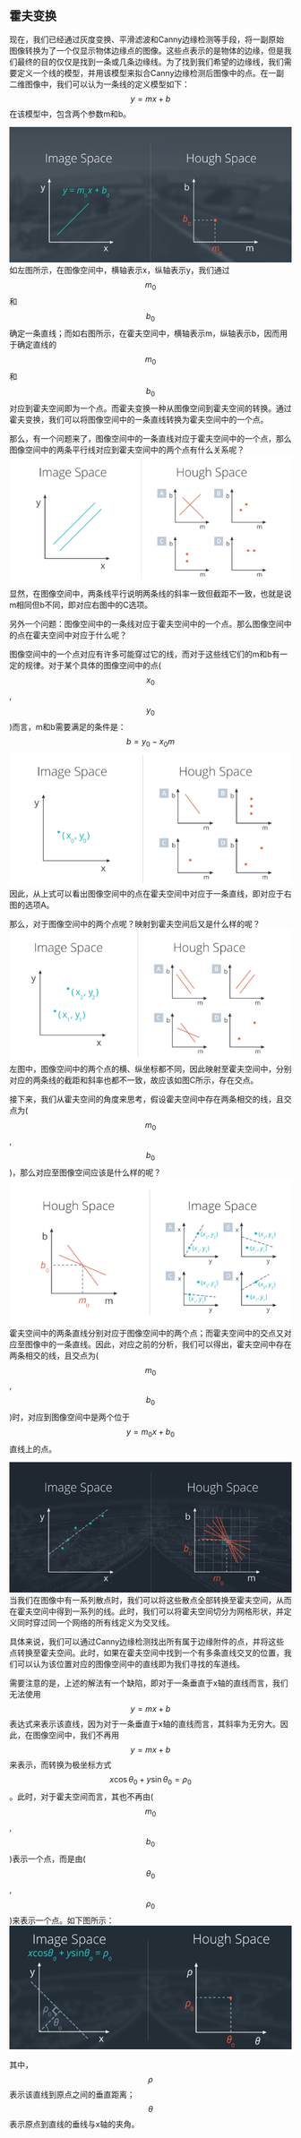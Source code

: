 ## 霍夫变换

现在，我们已经通过灰度变换、平滑滤波和Canny边缘检测等手段，将一副原始图像转换为了一个仅显示物体边缘点的图像。这些点表示的是物体的边缘，但是我们最终的目的仅仅是找到一条或几条边缘线。为了找到我们希望的边缘线，我们需要定义一个线的模型，并用该模型来拟合Canny边缘检测后图像中的点。在一副二维图像中，我们可以认为一条线的定义模型如下：
$$
y = mx + b
$$
在该模型中，包含两个参数m和b。

![霍夫变换](/assets/14.jpg)
如左图所示，在图像空间中，横轴表示x，纵轴表示y，我们通过$$m_0$$和$$b_0$$确定一条直线；而如右图所示，在霍夫空间中，横轴表示m，纵轴表示b，因而用于确定直线的$$m_0$$和$$b_0$$对应到霍夫空间即为一个点。而霍夫变换一种从图像空间到霍夫空间的转换。通过霍夫变换，我们可以将图像空间中的一条直线转换为霍夫空间中的一个点。

那么，有一个问题来了，图像空间中的一条直线对应于霍夫空间中的一个点，那么图像空间中的两条平行线对应到霍夫空间中的两个点有什么关系呢？
![Question1](/assets/15.jpg)
显然，在图像空间中，两条线平行说明两条线的斜率一致但截距不一致，也就是说m相同但b不同，即对应右图中的C选项。

另外一个问题：图像空间中的一条线对应于霍夫空间中的一个点。那么图像空间中的点在霍夫空间中对应于什么呢？

图像空间中的一个点对应有许多可能穿过它的线，而对于这些线它们的m和b有一定的规律。对于某个具体的图像空间中的点($$x_0$$, $$y_0$$)而言，m和b需要满足的条件是：
$$
b = y_0 - x_0m
$$
![霍夫空间](/assets/16.jpg)
因此，从上式可以看出图像空间中的点在霍夫空间中对应于一条直线，即对应于右图的选项A。

那么，对于图像空间中的两个点呢？映射到霍夫空间后又是什么样的呢？
![Question3](/assets/17.jpg)
左图中，图像空间中的两个点的横、纵坐标都不同，因此映射至霍夫空间中，分别对应的两条线的截距和斜率也都不一致，故应该如图C所示，存在交点。

接下来，我们从霍夫空间的角度来思考，假设霍夫空间中存在两条相交的线，且交点为($$m_0$$, $$b_0$$)，那么对应至图像空间应该是什么样的呢？
![Question4](/assets/18.jpg)
霍夫空间中的两条直线分别对应于图像空间中的两个点；而霍夫空间中的交点又对应至图像中的一条直线。因此，对应之前的分析，我们可以得出，霍夫空间中存在两条相交的线，且交点为($$m_0$$, $$b_0$$)时，对应到图像空间中是两个位于$$y = m_0x + b_0$$直线上的点。

![Transform](/assets/19.jpg)
当我们在图像中有一系列散点时，我们可以将这些散点全部转换至霍夫空间，从而在霍夫空间中得到一系列的线。此时，我们可以将霍夫空间切分为网格形状，并定义同时穿过同一个网络的所有线定义为交叉线。

具体来说，我们可以通过Canny边缘检测找出所有属于边缘附件的点，并将这些点转换至霍夫空间。此时，如果在霍夫空间中找到一个有多条直线交叉的位置，我们可以认为该位置对应的图像空间中的直线即为我们寻找的车道线。

需要注意的是，上述的解法有一个缺陷，即对于一条垂直于x轴的直线而言，我们无法使用$$y = mx + b$$表达式来表示该直线，因为对于一条垂直于x轴的直线而言，其斜率为无穷大。因此，在图像空间中，我们不再用$$y = mx + b$$来表示，而转换为极坐标方式$$x \cos\theta_0 + y \sin\theta_0=\rho_0$$。此时，对于霍夫空间而言，其也不再由($$m_0$$, $$b_0$$)表示一个点，而是由($$\theta_0$$, $$\rho_0$$)来表示一个点。如下图所示：
![极坐标霍夫空间](/assets/20.jpg)

其中，$$\rho$$表示该直线到原点之间的垂直距离；$$\theta$$表示原点到直线的垂线与x轴的夹角。






























